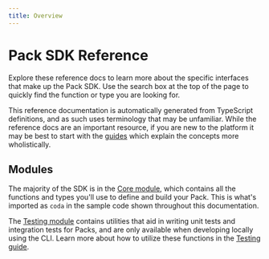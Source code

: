 ```yaml
---
title: Overview
---
```


# Pack SDK Reference

Explore these reference docs to learn more about the specific interfaces that make up the Pack SDK. Use the search box at the top of the page to quickly find the function or type you are looking for.

This reference documentation is automatically generated from TypeScript definitions, and as such uses terminology that may be unfamiliar. While the reference docs are an important resource, if you are new to the platform it may be best to start with the [guides][guides] which explain the concepts more wholistically.

## Modules

The majority of the SDK is in the [Core module][module_core], which contains all the functions and types you'll use to define and build your Pack. This is what's imported as `coda` in the sample code shown throughout this documentation.

The [Testing module][module_testing] contains utilities that aid in writing unit tests and integration tests for Packs, and are only available when developing locally using the CLI. Learn more about how to utilize these functions in the [Testing guide][testing].


[guides]: ../../guides/index.md
[module_core]: modules/core.md
[module_testing]: modules/testing.md
[testing]: ../../guides/development/testing.md#local
